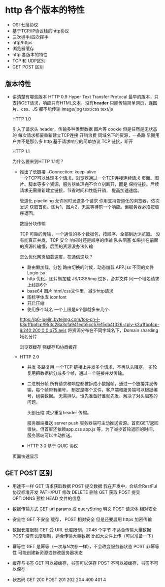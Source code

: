 # http 各个版本的特性

- OSI 七层协议
- 基于TCP/IP协议栈的http协议
- 三次握手/四次挥手
- http/https
- 浏览器缓存
- http 各版本的特性
- TCP 和 UDP区别
- GET POST 区别

## 版本特性
- 讲清楚有哪些版本
    HTTP 0.9
    Hyper Text Transfer Protocal
    最早的版本，只支持GET请求，响应只有HTML文本，没有**header**
    只能传输简单网页，连图片、css、JS 都不能传输
    image/jpg text/css text/js 

    HTTP 1.0

    引入了请求头 header，传输多种类型数据
    图片等
    cookie 但是任然是无状态的
    每次请求都要重新建立TCP连接
        开销浪费 同域名下的资源，一条路
        早期用户并不是那么多
        http 基于请求响应的简单协议 TCP 链接，断开

    HTTP 1.1
    
    为什么要来到HTTP 1.1呢？
    - 推出了长链接
      -Connection: keep-alive  
      一个TCP可以处理多个请求，浏览器通过一个TCP连接连续请求
      页面、图片、脚本等多个资源，服务器处理完不会立刻断开，而是
      保持链接。后续请求无需重新建立链接，节省时间和性能开销，
      提高加速速度。

      管道化 pipelining
      允许同时发送多个请求
      你用支持管道化的浏览器，依次发送 获取首页、图片1，图片2，无需等待前一个响应。但服务器必须按顺序返回。

      数据分块传输 

      TCP 可靠的传输，一个通信的多个数据包，按顺序、全部到达浏览器。
      没有能真正并发，TCP 安全 响应时还是顺序的传输
      队头阻塞 如果排在前面的资源传输慢，后面的资源没办法传输
      
      怎么优化网页加载速度，在通信这块？
        - 路由懒加载，分包
            路由切换的时候，动态加载
            APP.jsx 不同的文件
            Login.jsx
        - http 优化，图片懒加载
            JS/CSS/img 过多，合并文件
            同一个域名请求上线是6个
        - base64 图片 html/css文件里，减少http请求
        - 图标字体库 iconfont
        - 开启压缩
        - 使用多个域名  一个上限是6个那就多来几个

        https://p6-juejin.byteimg.com/tos-cn-i-k3u1fbpfcp/953c28a3cfa941ecb5cc57e15cb4f326~tplv-k3u1fbpfcp-jj:240:200:0:0:q75.avis
        将资源分布在不同字域名下，Domain sharding 域名分片

        浏览器缓存 强缓存和协商缓存

    - HTTP 2.0
        - 并发 多路复用
             一个TCP 链接上并发多个请求，不再队头阻塞。
             多轮复用把数据拆分成多个帧，通过一个链接并发传输。
        - 二进制分帧 
            所有请求和响应都被拆成小数据帧，通过一个链接并发传输，每个帧带有编号，
            制定是哪个文件，客户端和服务端可以根据编号，组装数据。
            无需排队，谁先准备好谁就先发、解决了对头阻塞的问题。

            头部压缩  减少重复header 传输。

            服务器端推送 server push
            服务器端可主动推送资源。首页GET/返回很快，但首屏还依赖app.css
            app.js 等，为了减少首轮返回的时间，服务器端可以主动推送。
      
        - HTTP 3.0
            基于 QUIC 协议


     页面快速显示

## GET POST 区别

  - 用途不一样
    GET 请求获取数据
    POST 提交数据
    我在开发中，会结合RestFul 协议标准开发
    PATH/PUT 修改 DELETE 删除 GET 获取 POST 提交
    OPTIONNS 预检 HEAD 文件的信息

  - 数据传输方式
        GET url params 或 queryString 明文
        POST 请求体 相对安全

  - 安全性
        GET 不安全 缓存，
        POST 相对安全 但是还要启用 https 加密传输

  - 数据长度限制
        GET 受 URL 长度限制，2048 个字节 不适合传输大量数据
        POST 没有长度限制，适合传输大量数据 比如大文件上传（可以准备一下）
  
  - 幂等性
        GET 是幂等（一次与N次都一样），不会改变服务器状态
        POST 非幂等性 可能创建新资源或修改服务器状态  

  - 缓存与书签
        GET 可以被缓存，书签可以保存
        POST 不可以被缓存，书签不可以保存

  - 状态码
      GET 200
      POST 201 202 204 400 401 4
